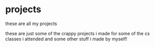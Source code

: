 # projects
these are all my projects

these are just some of the crappy projects i made for some of the cs classes i attended and some other stuff i made by myself! 
